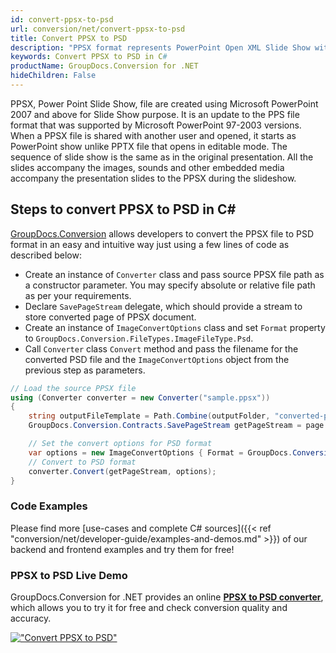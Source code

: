 ```yaml
---
id: convert-ppsx-to-psd
url: conversion/net/convert-ppsx-to-psd
title: Convert PPSX to PSD
description: "PPSX format represents PowerPoint Open XML Slide Show with .ppsx extension. Learn how to convert PPSX to PSD file programmatically in C# language using GroupDocs.Conversion for .NET library."
keywords: Convert PPSX to PSD in C#
productName: GroupDocs.Conversion for .NET
hideChildren: False
---
```


PPSX, Power Point Slide Show, file are created using Microsoft PowerPoint 2007 and above for Slide Show purpose. It is an update to the PPS file format that was supported by Microsoft PowerPoint 97-2003 versions. When a PPSX file is shared with another user and opened, it starts as PowerPoint show unlike PPTX file that opens in editable mode. The sequence of slide show is the same as in the original presentation. All the slides accompany the images, sounds and other embedded media accompany the presentation slides to the PPSX during the slideshow. 

## Steps to convert PPSX to PSD in C#

[GroupDocs.Conversion](https://products.groupdocs.com/conversion/net) allows developers to convert the PPSX file to PSD format in an easy and intuitive way just using a few lines of code as described below:

* Create an instance of `Converter` class and pass source PPSX file path as a constructor parameter. You may specify absolute or relative file path as per your requirements. 
* Declare `SavePageStream` delegate, which should provide a stream to store converted page of PPSX document.
* Create an instance of `ImageConvertOptions` class and set `Format` property to `GroupDocs.Conversion.FileTypes.ImageFileType.Psd`.
* Call `Converter` class `Convert` method and pass the filename for the converted PSD file and the `ImageConvertOptions` object from the previous step as parameters.

```csharp
// Load the source PPSX file
using (Converter converter = new Converter("sample.ppsx"))
{
    string outputFileTemplate = Path.Combine(outputFolder, "converted-page-{0}.psd");
    GroupDocs.Conversion.Contracts.SavePageStream getPageStream = page => new FileStream(string.Format(outputFileTemplate, page), FileMode.Create);

    // Set the convert options for PSD format
    var options = new ImageConvertOptions { Format = GroupDocs.Conversion.FileTypes.ImageFileType.Psd };   
    // Convert to PSD format
    converter.Convert(getPageStream, options);
}
```

### Code Examples

Please find more [use-cases and complete C# sources]({{< ref "conversion/net/developer-guide/examples-and-demos.md" >}}) of our backend and frontend examples and try them for free!

### PPSX to PSD Live Demo

GroupDocs.Conversion for .NET provides an online [**PPSX to PSD converter**](https://products.groupdocs.app/conversion/ppsx-to-psd), which allows you to try it for free and check conversion quality and accuracy.

[!["Convert PPSX to PSD"](conversion/net/images/convert-to-psd/convert-ppsx-to-psd.png)](https://products.groupdocs.app/conversion/ppsx-to-psd)